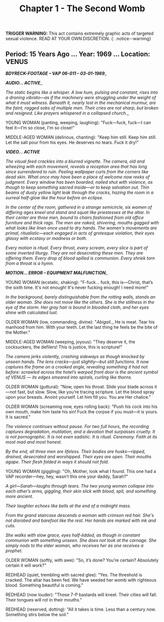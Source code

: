 ﻿---
title: Chapter 1 - The Second Womb
excerpt: Chapter of the Red King.
permalink: /red-king-second-womb/
sidebar:
  nav: "king"
---
**TRIGGER WARNING:** This act contains extremely graphic acts of targeted sexual violence. READ AT YOUR OWN DISCRETION.
{: .notice--warning}

## Period: 15 Years Ago … Year: 1969 … Location: VENUS

_**BDYRECK-FOOTAGE – VAP 06-011 – 03-01-1969**__

_**AUDIO… ACTIVE**__

_The static begins like a whisper. A low hum, pulsing and constant, rises into a droning vibrato—as if the machinery were struggling under the weight of what it must witness. Beneath it, nearly lost in the mechanical murmur, are the faint, ragged sobs of multiple men. Their cries are not sharp, but broken and resigned. Like prayers whispered in a collapsed church.__

YOUNG WOMAN (panting, weeping, laughing): "Fuck—fuck, fuck—I can feel it—I’m so close, I'm so close!"

MIDDLE-AGED WOMAN (delirious, chanting): "Keep him still. Keep him still. Let the salt pour from his eyes. He deserves no tears. Fuck it dry!"

_**VIDEO… ACTIVE**_

_The visual feed crackles into a blurred vignette. The camera, old and wheezing with each movement, reveals a reception area that has long since surrendered to ruin. Peeling wallpaper curls from the corners like dead skin. What once may have been a place of welcome now reeks of judgment. Every window has been boarded, nailed shut with violence, as though to keep something sacred inside—or to keep salvation out. Thin beams of dusty yellow light leak through the cracks, hazing the room in a surreal half-glow like the hour before an eclipse._

_In the center of the room, gathered in a strange semicircle, six women of differing ages kneel and stand and squat like priestesses at the altar. In their center are three men, bound to chairs fashioned from old office furniture and thick rags. The men are naked, shivering, mouths gagged with what looks like linen once used to dry hands. The women's movements are primal, ritualistic—each engaged in acts of grotesque violation, their eyes glassy with ecstasy or madness or both._

_Every motion is ritual. Every thrust, every scream, every slice is part of some inverted liturgy. They are not desecrating these men. They are offering them. Every drop of blood spilled is communion. Every shriek torn from a throat is a hymn._

_**MOTION… ERROR – EQUIPMENT MALFUNCTION**__

YOUNG WOMAN (ecstatic, shaking): "F-fuck… fuck, this is—Christ, that’s the sixth time. It's not enough! It's never fucking enough! I need more!"

_In the background, barely distinguishable from the rotting walls, stands an older woman. She does not move like the others. She is the stillness in the eye of the storm. Her gray hair is bound in bloodied cloth, and her eyes shine with calculated lust._

OLDER WOMAN (low, commanding, divine): "_Abigail.__ He is meat. Tear his manhood from him. With your teeth. Let the last thing he feels be the bite of the Mother."

MIDDLE-AGED WOMAN (weeping, joyous): "They deserve it, the cocksuckers, the defilers! This is justice, this is scripture!"

_The camera jerks violently, crashing sideways as though knocked by unseen hands. The lens cracks—just slightly—but still functions. It now captures the frame on a crooked angle, revealing something it had not before: scrawled across the hotel’s warped front door is the ancient symbol of VENUS — its edges smeared into spirals, curling like thorns._

OLDER WOMAN (guttural): "Now, open his throat. Slide your blade across it—not fast, but slow. Slow, like you’re tracing scripture. Let the blood spray upon your breasts. Anoint yourself. Let him fill you. You are Her chalice."

OLDER WOMAN (screaming now, eyes rolling back): "Push his cock into his own mouth, make him taste his sin! Fuck the corpse if you must—it is yours. It is sacred."

_The violence continues without pause. For two full hours, the recording captures degradation, mutilation, and a devotion that surpasses cruelty. It is not pornographic. It is not even sadistic. It is ritual. Ceremony. Faith at its most mad and most honest._

_By the end, all three men are lifeless. Their bodies are husks—ripped, drained, desecrated and worshipped. Their eyes are open. Their mouths agape. Their flesh folded in ways it should not fold._

YOUNG WOMAN (giggling): "Oh, Mother, look what I found. This one had a VAP recorder—hey, hey, wasn’t this one your daddy, Sarah?"

_A girl—Sarah—laughs through tears. The two young women collapse into each other’s arms, giggling, their skin slick with blood, spit, and something more ancient._

_Their laughter echoes like bells at the end of a midnight mass._

_From the grand staircase descends a woman with crimson red hair. She's not disrobed and barefoot like the rest. Her hands are marked with ink and cuts._

_She walks with slow grace, eyes half-lidded, as though in constant communion with something unseen. She does not look at the carnage. She simply nods to the elder woman, who receives her as one receives a prophet._

OLDER WOMAN (softly, with awe): "So, it’s done? You’re certain? Absolutely certain it will work?"

REDHEAD (quiet, trembling with sacred glee): "Yes. The threshold is cracked. The altar has been fed. We have seeded her womb with righteous blood. Something beautiful is coming."

REDHEAD (now louder): "Those 7-P bastards will kneel. Their cities will fall. Their tongues will rot in their mouths."

REDHEAD (reserved, dotting): "All it takes is time. Less than a century now. Something stirs below the soil."

